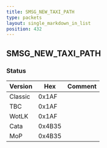 ```yaml
---
title: SMSG_NEW_TAXI_PATH
type: packets
layout: single_markdown_in_list
position: 432
---
```


## SMSG_NEW_TAXI_PATH

### Status

Version    | Hex        | Comment
---------- | ---------- | ---------- 
Classic    | 0x1AF      | 
TBC        | 0x1AF      | 
WotLK      | 0x1AF      | 
Cata       | 0x4B35     | 
MoP        | 0x4B35     | 